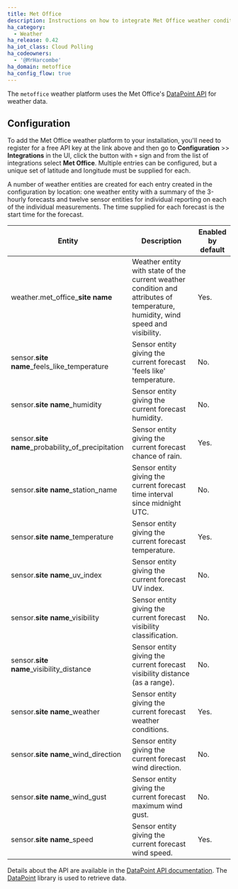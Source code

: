 ```yaml
---
title: Met Office
description: Instructions on how to integrate Met Office weather conditions into Home Assistant.
ha_category:
  - Weather
ha_release: 0.42
ha_iot_class: Cloud Polling
ha_codeowners:
  - '@MrHarcombe'
ha_domain: metoffice
ha_config_flow: true
---
```


The `metoffice` weather platform uses the Met Office's [DataPoint API](https://www.metoffice.gov.uk/datapoint) for weather data.

## Configuration

To add the Met Office weather platform to your installation, you'll need to register for a free API key at the link above and then go to **Configuration** >> **Integrations** in the UI, click the button with `+` sign and from the list of integrations select **Met Office**. Multiple entries can be configured, but a unique set of latitude and longitude must be supplied for each.

A number of weather entities are created for each entry created in the configuration by location: one weather entity with a summary of the 3-hourly forecasts and twelve sensor entities for individual reporting on each of the individual measurements. The time supplied for each forecast is the start time for the forecast.

|Entity|Description|Enabled by default|
|------|-----------|------------------|
|weather.met_office_**site name**|Weather entity with state of the current weather condition and attributes of temperature, humidity, wind speed and visibility.|Yes.|
|sensor.**site name**_feels_like_temperature|Sensor entity giving the current forecast 'feels like' temperature.|No.|
|sensor.**site name**_humidity|Sensor entity giving the current forecast humidity.|No.|
|sensor.**site name**_probability_of_precipitation|Sensor entity giving the current forecast chance of rain.|Yes.|
|sensor.**site name**_station_name|Sensor entity giving the current forecast time interval since midnight UTC.|No.|
|sensor.**site name**_temperature|Sensor entity giving the current forecast temperature.|Yes.|
|sensor.**site name**_uv_index|Sensor entity giving the current forecast UV index.|No.|
|sensor.**site name**_visibility|Sensor entity giving the current forecast visibility classification.|No.|
|sensor.**site name**_visibility_distance|Sensor entity giving the current forecast visibility distance (as a range).|No.|
|sensor.**site name**_weather|Sensor entity giving the current forecast weather conditions.|Yes.|
|sensor.**site name**_wind_direction|Sensor entity giving the current forecast wind direction.|No.|
|sensor.**site name**_wind_gust|Sensor entity giving the current forecast maximum wind gust.|No.|
|sensor.**site name**_speed|Sensor entity giving the current forecast wind speed.|Yes.|

Details about the API are available in the [DataPoint API documentation](https://www.metoffice.gov.uk/services/data/datapoint/api-reference). The [DataPoint](https://github.com/EJEP/datapoint-python) library is used to retrieve data.

